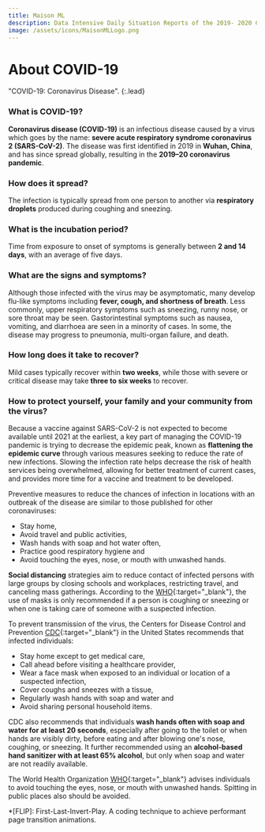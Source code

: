 ```yaml
---
title: Maison ML
description: Data Intensive Daily Situation Reports of the 2019- 2020 COVID-19 Pandemic
image: /assets/icons/MaisonMLLogo.png
---
```


# About COVID-19

"COVID-19: Coronavirus Disease".
{:.lead}

### What is COVID-19?

**Coronavirus disease (COVID-19)** is an infectious disease caused by a virus which goes by the name: **severe acute respiratory syndrome coronavirus 2 (SARS-CoV-2)**. The disease was first identified in 2019 in **Wuhan, China**, and has since spread globally, resulting in the **2019–20 coronavirus pandemic**. 

### How does it spread?

The infection is typically spread from one person to another via **respiratory droplets** produced during coughing and sneezing.

### What is the incubation period?

Time from exposure to onset of symptoms is generally between **2 and 14 days**, with an average of five days.

### What are the signs and symptoms?

Although those infected with the virus may be asymptomatic, many develop flu-like symptoms including **fever, cough, and shortness of breath**.
Less commonly, upper respiratory symptoms such as sneezing, runny nose, or sore throat may be seen. Gastorintestinal symptoms such as nausea, vomiting, and diarrhoea are seen in a minority of cases.
In some, the disease may progress to pneumonia, multi-organ failure, and death.

### How long does it take to recover?

Mild cases typically recover within **two weeks**, while those with severe or critical disease may take **three to six weeks** to recover. 

### How to protect yourself, your family and your community from the virus?

Because a vaccine against SARS-CoV-2 is not expected to become available until 2021 at the earliest, a key part of managing the COVID-19 pandemic is trying to decrease the epidemic peak, known as **flattening the epidemic curve** through various measures seeking to reduce the rate of new infections. 
Slowing the infection rate helps decrease the risk of health services being overwhelmed, allowing for better treatment of current cases, and provides more time for a vaccine and treatment to be developed.

Preventive measures to reduce the chances of infection in locations with an outbreak of the disease are similar to those published for other coronaviruses: 

* Stay home, 
* Avoid travel and public activities, 
* Wash hands with soap and hot water often, 
* Practice good respiratory hygiene and 
* Avoid touching the eyes, nose, or mouth with unwashed hands.

**Social distancing** strategies aim to reduce contact of infected persons with large groups by closing schools and workplaces, restricting travel, and canceling mass gatherings.
According to the [WHO](https://www.who.int/){:target="_blank"}, the use of masks is only recommended if a person is coughing or sneezing or when one is taking care of someone with a suspected infection.

To prevent transmission of the virus, the Centers for Disease Control and Prevention [CDC](https://www.cdc.gov/){:target="_blank"} in the United States recommends that infected individuals:

* Stay home except to get medical care, 
* Call ahead before visiting a healthcare provider, 
* Wear a face mask when exposed to an individual or location of a suspected infection, 
* Cover coughs and sneezes with a tissue, 
* Regularly wash hands with soap and water and 
* Avoid sharing personal household items.

CDC also recommends that individuals **wash hands often with soap and water for at least 20 seconds**, especially after going to the toilet or when hands are visibly dirty, before eating and after blowing one's nose, coughing, or sneezing. 
It further recommended using an **alcohol-based hand sanitizer with at least 65% alcohol**, but only when soap and water are not readily available.

The World Health Organization [WHO](https://www.who.int/){:target="_blank"} advises individuals to avoid touching the eyes, nose, or mouth with unwashed hands. Spitting in public places also should be avoided.





*[FLIP]: First-Last-Invert-Play. A coding technique to achieve performant page transition animations.

